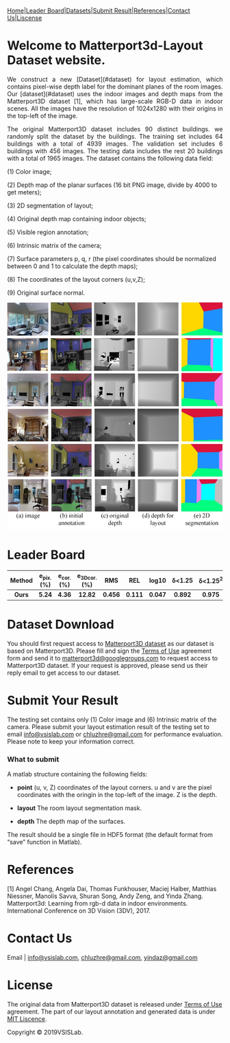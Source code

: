 

[Home](https://vsislab.github.io/Matterport3D-Layout/)|[Leader Board](#leader-board)|[Datasets](#dataset)|[Submit Result](#submit-your-result)|[References](#references)|[Contact Us](#contact-us)|[Liscense](#license)


# Welcome to Matterport3d-Layout Dataset website.
<p align="justify">
We construct a new [Dataset](#dataset) for layout estimation, which contains pixel-wise depth label for the dominant planes of the room images. Our [dataset](#dataset) uses the indoor images and depth maps from the Matterport3D dataset [1], which has large-scale RGB-D data in indoor scenes. All the images have the resolution of 1024x1280 with their origins in the top-left of the image.
</p>
<p align="justify">
The original Matterport3D dataset includes 90 distinct buildings. we randomly split the dataset by the buildings. The training set includes 64 buildings with a total of 4939 images. The validation set includes 6 buildings with 456 images. The testing data includes the rest 20 buildings with a total of 1965 images. The dataset contains the following data field: 
</p>

(1) Color image;

(2) Depth map of the planar surfaces (16 bit PNG image, divide by 4000 to get meters);

(3) 2D segmentation of layout;

(4) Original depth map containing indoor objects;

(5) Visible region annotation;

(6) Intrinsic matrix of the camera;

(7) Surface parameters p, q, r (the pixel coordinates should be normalized between 0 and 1 to calculate the depth maps);

(8) The coordinates of the layout corners (u,v,Z);

(9) Original surface normal.

<img src="https://raw.githubusercontent.com/vsislab/Matterport3D-Layout/master/image.jpg" width="635" >

# Leader Board

|Method | e<sub>pix.</sub>(%) | e<sub>cor.</sub>(%) | e<sub>3Dcor.</sub>(%) | RMS | REL | log10 | &delta;&lt;1.25 | &delta;&lt;1.25<sup>2</sup> | &delta;&lt;1.25<sup>3</sup>|
|:----:|:----:|:----:|:----:|:----:|:----:|:----:|:----:|:----:|:----:|
|**Ours** | **5.24** | **4.36** | **12.82** | **0.456** | **0.111** | **0.047** | **0.892** | **0.975** | **0.994**|



# Dataset Download

You should first request access to [Matterport3D dataset](https://niessner.github.io/Matterport/) as our dataset is based on Matterport3D. Please fill and sign the [Terms of Use](http://kaldir.vc.in.tum.de/matterport/MP_TOS.pdf) agreement form and send it to matterport3d@googlegroups.com to request access to Matterport3D dataset. If your request is approved, please send us their reply email to get access to our dataset.


# Submit Your Result

The testing set contains only (1) Color image and (6) Intrinsic matrix of the camera. Please submit your layout estimation result of the testing set to email <info@vsislab.com> or <chluzhre@gmail.com> for performance evaluation. Please note to keep your information correct. 

### What to submit
A matlab structure containing the following fields:

- **point** (u, v, Z) coordinates of the layout corners. u and v are the pixel coordinates with the oringin in the top-left of the image. Z is the depth. 

- **layout** The room layout segmentation mask.

- **depth** The depth map of the surfaces.

The result should be a single file in HDF5 format (the default format from “save” function in Matlab).


# References

[1] Angel Chang, Angela Dai, Thomas Funkhouser, Maciej Halber, Matthias Niessner, Manolis Savva, Shuran Song, Andy Zeng, and Yinda Zhang. Matterport3d: Learning from rgb-d data in indoor environments. International Conference on 3D Vision (3DV), 2017.

# Contact Us

Email | <info@vsislab.com>, <chluzhre@gmail.com>, <yindaz@gmail.com>

# License

The original data from Matterport3D dataset is released under [Terms of Use](http://kaldir.vc.in.tum.de/matterport/MP_TOS.pdf) agreement. The part of our layout annotation and generated data is under [MIT Liscence](https://raw.githubusercontent.com/vsislab/Matterport3D-Layout/master/LICENSE.txt).

Copyright © 2019VSISLab. 

